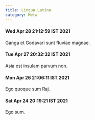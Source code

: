 ```yaml
---
title: Lingua Latina
category: Meta
---
```


#### Wed Apr 28 21:12:59 IST 2021

Ganga et Godavari sunt fluviae magnae.

#### Tue Apr 27 20:32:32 IST 2021
 
Asia est insulam parvum non.

#### Mon Apr 26 21:06:11 IST 2021

Ego quoque sum Raj.

#### Sat Apr 24 20:19:21 IST 2021

Ego sum.
